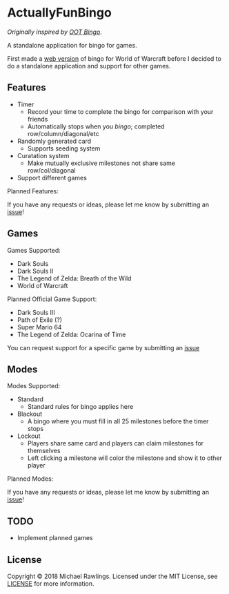 # ActuallyFunBingo

*Originally inspired by [OOT Bingo](http://speedruntools.com/bingo/oot)*.

A standalone application for bingo for games.

First made a [web version](https://mrawlingst.github.io/wow-bingo/) of bingo for World of Warcraft before I decided to do a standalone application and support for other games.

## Features
* Timer
    * Record your time to complete the bingo for comparison with your friends
    * Automatically stops when you *bingo*; completed row/column/diagonal/etc
* Randomly generated card
    * Supports seeding system
* Curatation system
    * Make mutually exclusive milestones not share same row/col/diagonal
* Support different games

Planned Features:

If you have any requests or ideas, please let me know by submitting an [issue](https://github.com/mrawlingst/ActuallyFunBingo/issues)!

## Games
Games Supported:
* Dark Souls
* Dark Souls II
* The Legend of Zelda: Breath of the Wild
* World of Warcraft

Planned Official Game Support:
* Dark Souls III
* Path of Exile (?)
* Super Mario 64
* The Legend of Zelda: Ocarina of Time

You can request support for a specific game by submitting an [issue](https://github.com/mrawlingst/ActuallyFunBingo/issues)


## Modes
Modes Supported:
* Standard
    * Standard rules for bingo applies here
* Blackout
    * A bingo where you must fill in all 25 milestones before the timer stops
* Lockout
    * Players share same card and players can claim milestones for themselves
    * Left clicking a milestone will color the milestone and show it to other player

Planned Modes:

If you have any requests or ideas, please let me know by submitting an [issue](https://github.com/mrawlingst/ActuallyFunBingo/issues)!

## TODO
* Implement planned games

## License
Copyright &copy; 2018 Michael Rawlings. Licensed under the MIT License, see [LICENSE](LICENSE) for more information.

